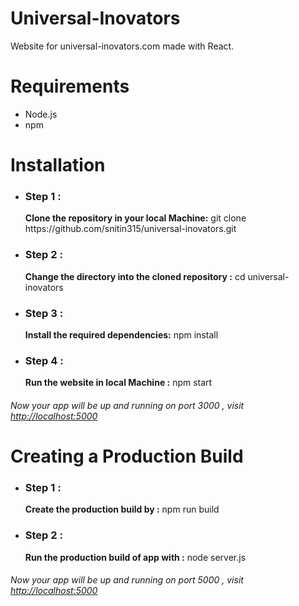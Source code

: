 # Universal-Inovators

Website for universal-inovators.com made with React.

# Requirements 
* Node.js
* npm

# Installation

* <h3>Step 1 :</h3> <b>Clone the repository in your local Machine:</b> git clone https://github.com/snitin315/universal-inovators.git

* <h3>Step 2 :</h3> <b>Change the directory into the cloned repository :</b> cd universal-inovators

* <h3>Step 3 :</h3> <b>Install the required dependencies:</b> npm install

* <h3>Step 4 :</h3> <b>Run the website in local Machine :</b> npm start

<h6> Now your app will be up and running on port 3000 , visit <a href="http://localhost:3000" target="_blank">http://localhost:5000</a> </h6>

# Creating a Production Build 

* <h3>Step 1 :</h3> <b>Create the production build by :</b> npm run build

* <h3>Step 2 :</h3> <b>Run the production build of app with :</b> node server.js

<h6> Now your app will be up and running on port 5000 , visit <a href="http://localhost:5000" target="_blank">http://localhost:5000</a> </h6>
